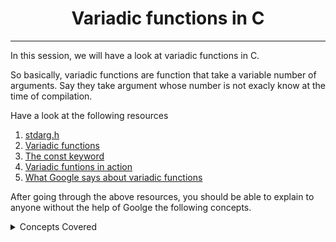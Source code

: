 <h1 align="center">Variadic functions in C</h1>
<hr/>

In this session, we will have a look at variadic functions in C.

So basically, variadic functions are function that take a variable number of arguments. Say they take argument whose number is not exacly know at the time of compilation. 


Have a look at the following resources 

1. [stdarg.h](https://en.wikipedia.org/wiki/Stdarg.h)
2. [Variadic functions](https://www.gnu.org/software/libc/manual/html_node/Variadic-Functions.html)
3. [The const keyword](https://www.youtube.com/watch?v=1W4oyuOdXv8)
4. [Variadic funtions in action](https://www.geeksforgeeks.org/variadic-functions-in-c/)
5. [What Google says about variadic functions](https://www.google.com/search?q=variadic+functions+in+c)


After going through the above resources, you should be able to explain to anyone without the help of Goolge the following concepts.

<details>
<summary>Concepts Covered</summary>
<li>What are variadic functions</li>
</details>